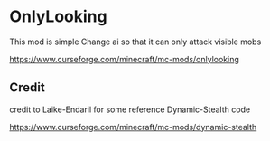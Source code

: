 # OnlyLooking
This mod is simple
Change ai so that it can only attack visible mobs

https://www.curseforge.com/minecraft/mc-mods/onlylooking

## Credit
credit to Laike-Endaril for some reference Dynamic-Stealth code

https://www.curseforge.com/minecraft/mc-mods/dynamic-stealth
